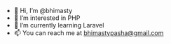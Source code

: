 - 👋 Hi, I’m @bhimasty
- 👀 I’m interested in PHP 
- 🌱 I’m currently learning Laravel
- 📫 You can reach me at bhimastypasha@gmail.com
